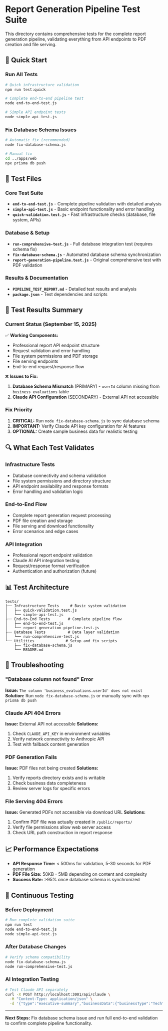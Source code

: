 # Report Generation Pipeline Test Suite

This directory contains comprehensive tests for the complete report generation pipeline, validating everything from API endpoints to PDF creation and file serving.

## 🚀 Quick Start

### Run All Tests
```bash
# Quick infrastructure validation
npm run test:quick

# Complete end-to-end pipeline test
node end-to-end-test.js

# Simple API endpoint tests
node simple-api-test.js
```

### Fix Database Schema Issues
```bash
# Automatic fix (recommended)
node fix-database-schema.js

# Manual fix
cd ../apps/web
npx prisma db push
```

## 📁 Test Files

### Core Test Suite
- **`end-to-end-test.js`** - Complete pipeline validation with detailed analysis
- **`simple-api-test.js`** - Basic endpoint functionality and error handling
- **`quick-validation.test.js`** - Fast infrastructure checks (database, file system, APIs)

### Database & Setup
- **`run-comprehensive-test.js`** - Full database integration test (requires schema fix)
- **`fix-database-schema.js`** - Automated database schema synchronization
- **`report-generation-pipeline.test.js`** - Original comprehensive test with PDF validation

### Results & Documentation
- **`PIPELINE_TEST_REPORT.md`** - Detailed test results and analysis
- **`package.json`** - Test dependencies and scripts

## 🎯 Test Results Summary

### Current Status (September 15, 2025)

✅ **Working Components:**
- Professional report API endpoint structure
- Request validation and error handling
- File system permissions and PDF storage
- File serving endpoints
- End-to-end request/response flow

❌ **Issues to Fix:**
1. **Database Schema Mismatch** (PRIMARY) - `userId` column missing from `business_evaluations` table
2. **Claude API Configuration** (SECONDARY) - External API not accessible

### Fix Priority

1. **CRITICAL:** Run `node fix-database-schema.js` to sync database schema
2. **IMPORTANT:** Verify Claude API key configuration for AI features
3. **OPTIONAL:** Create sample business data for realistic testing

## 🔍 What Each Test Validates

### Infrastructure Tests
- Database connectivity and schema validation
- File system permissions and directory structure
- API endpoint availability and response formats
- Error handling and validation logic

### End-to-End Flow
- Complete report generation request processing
- PDF file creation and storage
- File serving and download functionality
- Error scenarios and edge cases

### API Integration
- Professional report endpoint validation
- Claude AI API integration testing
- Request/response format verification
- Authentication and authorization (future)

## 📊 Test Architecture

```
tests/
├── Infrastructure Tests     # Basic system validation
│   ├── quick-validation.test.js
│   └── simple-api-test.js
├── End-to-End Tests        # Complete pipeline flow
│   ├── end-to-end-test.js
│   └── report-generation-pipeline.test.js
├── Database Tests          # Data layer validation
│   └── run-comprehensive-test.js
└── Utilities              # Setup and fix scripts
    ├── fix-database-schema.js
    └── README.md
```

## 🔧 Troubleshooting

### "Database column not found" Error
**Issue:** `The column 'business_evaluations.userId' does not exist`
**Solution:** Run `node fix-database-schema.js` or manually sync with `npx prisma db push`

### Claude API 404 Errors
**Issue:** External API not accessible
**Solutions:**
1. Check `CLAUDE_API_KEY` in environment variables
2. Verify network connectivity to Anthropic API
3. Test with fallback content generation

### PDF Generation Fails
**Issue:** PDF files not being created
**Solutions:**
1. Verify reports directory exists and is writable
2. Check business data completeness
3. Review server logs for specific errors

### File Serving 404 Errors
**Issue:** Generated PDFs not accessible via download URL
**Solutions:**
1. Confirm PDF file was actually created in `/public/reports/`
2. Verify file permissions allow web server access
3. Check URL path construction in report response

## 📈 Performance Expectations

- **API Response Time:** < 500ms for validation, 5-30 seconds for PDF generation
- **PDF File Size:** 50KB - 5MB depending on content and complexity
- **Success Rate:** >95% once database schema is synchronized

## 🔄 Continuous Testing

### Before Deployment
```bash
# Run complete validation suite
npm run test
node end-to-end-test.js
node simple-api-test.js
```

### After Database Changes
```bash
# Verify schema compatibility
node fix-database-schema.js
node run-comprehensive-test.js
```

### AI Integration Testing
```bash
# Test Claude API separately
curl -X POST http://localhost:3001/api/claude \
  -H "Content-Type: application/json" \
  -d '{"type":"executive-summary","businessData":{"businessType":"Tech"}}'
```

---

**Next Steps:** Fix database schema issue and run full end-to-end validation to confirm complete pipeline functionality.